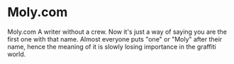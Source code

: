 # Moly.com

Moly.com A writer without a crew. Now it's just a way of saying you are the first one with that name. Almost everyone
puts "one" or "Moly" after their name, hence the meaning of it is slowly losing importance in the graffiti world.